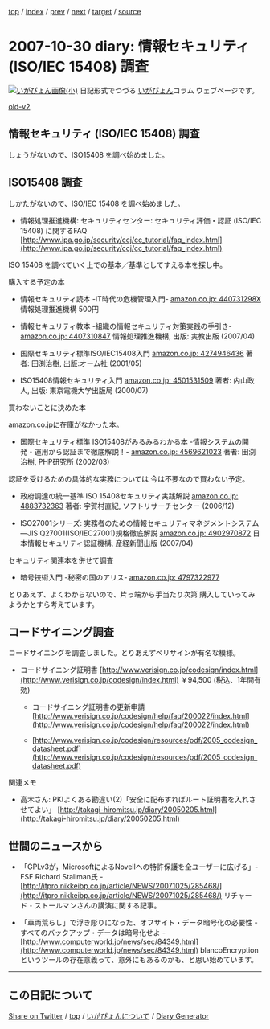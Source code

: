 [top](https://igapyon.github.io/diary/) 
 / [index](https://igapyon.github.io/diary/2007/index.html) 
 / [prev](https://igapyon.github.io/diary/2007/ig071029.html) 
 / [next](https://igapyon.github.io/diary/2007/ig071101.html) 
 / [target](https://igapyon.github.io/diary/2007/ig071030.html) 
 / [source](https://github.com/igapyon/diary/blob/gh-pages/2007/ig071030.html.src.md) 

2007-10-30 diary: 情報セキュリティ (ISO/IEC 15408) 調査
=====================================================================================================
[![いがぴょん画像(小)](https://igapyon.github.io/diary/images/iga200306s.jpg "いがぴょん")](https://igapyon.github.io/diary/memo/memoigapyon.html) 日記形式でつづる [いがぴょん](https://igapyon.github.io/diary/memo/memoigapyon.html)コラム ウェブページです。

[old-v2](ig071030-orig.html)

## 情報セキュリティ (ISO/IEC 15408) 調査

しょうがないので、ISO15408 を調べ始めました。


## ISO15408 調査

しかたがないので、ISO/IEC 15408 を調べ始めました。

* 情報処理推進機構: セキュリティセンター: セキュリティ評価・認証 (ISO/IEC 15408) に関するFAQ
  [http://www.ipa.go.jp/security/ccj/cc_tutorial/faq_index.html](http://www.ipa.go.jp/security/ccj/cc_tutorial/faq_index.html)

ISO 15408 を調べていく上での基本／基準としてすえる本を探し中。

購入する予定の本

* 情報セキュリティ読本 -IT時代の危機管理入門-
  [amazon.co.jp: 440731298X](http://www.amazon.co.jp/exec/obidos/ASIN/440731298X/igapyondiary-22)
  情報処理推進機構 500円
  
* 情報セキュリティ教本 -組織の情報セキュリティ対策実践の手引き-
  [amazon.co.jp: 4407310847](http://www.amazon.co.jp/exec/obidos/ASIN/4407310847/igapyondiary-22)
  情報処理推進機構, 出版: 実教出版 (2007/04)
  
* 国際セキュリティ標準ISO/IEC15408入門
  [amazon.co.jp: 4274946436](http://www.amazon.co.jp/exec/obidos/ASIN/4274946436/igapyondiary-22)
  著者: 田渕治樹, 出版:オーム社 (2001/05)
  
* ISO15408情報セキュリティ入門
  [amazon.co.jp: 4501531509](http://www.amazon.co.jp/exec/obidos/ASIN/4501531509/igapyondiary-22)
  著者: 内山政人, 出版: 東京電機大学出版局 (2000/07)

買わないことに決めた本

amazon.co.jpに在庫がなかった本。

* 国際セキュリティ標準 ISO15408がみるみるわかる本 -情報システムの開発・運用から認証まで徹底解説！-
  [amazon.co.jp: 4569621023](http://www.amazon.co.jp/exec/obidos/ASIN/4569621023/igapyondiary-22)
  著者: 田渕治樹, PHP研究所 (2002/03)

認証を受けるための具体的な実務については 今は不要なので買わない予定。

* 政府調達の統一基準 ISO 15408セキュリティ実践解説
  [amazon.co.jp: 4883732363](http://www.amazon.co.jp/exec/obidos/ASIN/4883732363/igapyondiary-22)
  著者: 宇賀村直紀,  ソフトリサーチセンター (2006/12)
  
* ISO27001シリーズ: 実務者のための情報セキュリティマネジメントシステム―JIS Q27001(ISO/IEC27001)規格徹底解説
  [amazon.co.jp: 4902970872](http://www.amazon.co.jp/exec/obidos/ASIN/4902970872/igapyondiary-22)
  日本情報セキュリティ認証機構, 産経新聞出版 (2007/04)

  
セキュリティ関連本を併せて調査

* 暗号技術入門 -秘密の国のアリス-
  [amazon.co.jp: 4797322977](http://www.amazon.co.jp/exec/obidos/ASIN/4797322977/igapyondiary-22)

とりあえず、よくわからないので、片っ端から手当たり次第 購入していってみようかとすら考えています。

## コードサイニング調査

コードサイニングを調査しました。とりあえずベリサインが有名な模様。

* コードサイニング証明書
  [http://www.verisign.co.jp/codesign/index.html](http://www.verisign.co.jp/codesign/index.html)
  ￥94,500 (税込、1年間有効)
  
  *   コードサイニング証明書の更新申請
    [http://www.verisign.co.jp/codesign/help/faq/200022/index.html](http://www.verisign.co.jp/codesign/help/faq/200022/index.html)
    
  * [http://www.verisign.co.jp/codesign/resources/pdf/2005_codesign_datasheet.pdf](http://www.verisign.co.jp/codesign/resources/pdf/2005_codesign_datasheet.pdf)
  

関連メモ

* 高木さん: PKIよくある勘違い(2)「安全に配布すればルート証明書を入れさせてよい」
  [http://takagi-hiromitsu.jp/diary/20050205.html](http://takagi-hiromitsu.jp/diary/20050205.html)

## 世間のニュースから

* 「GPLv3が，MicrosoftによるNovellへの特許保護を全ユーザーに広げる」- FSF Richard Stallman氏 -
  [http://itpro.nikkeibp.co.jp/article/NEWS/20071025/285468/](http://itpro.nikkeibp.co.jp/article/NEWS/20071025/285468/)
  リチャード・ストールマンさんの講演に関する記事。
  
* 「車両荒らし」で浮き彫りになった、オフサイト・データ暗号化の必要性 - すべてのバックアップ・データは暗号化せよ -
  [http://www.computerworld.jp/news/sec/84349.html](http://www.computerworld.jp/news/sec/84349.html)
  blancoEncryptionというツールの存在意義って、意外にもあるのかも、と思い始めています。

----------------------------------------------------------------------------------------------------

## この日記について

[Share on Twitter](https://twitter.com/intent/tweet?hashtags=igapyon%2Cdiary%2C%E3%81%84%E3%81%8C%E3%81%B4%E3%82%87%E3%82%93&text=%E6%83%85%E5%A0%B1%E3%82%BB%E3%82%AD%E3%83%A5%E3%83%AA%E3%83%86%E3%82%A3+%28ISO%2FIEC+15408%29+%E8%AA%BF%E6%9F%BB&url=https%3A%2F%2Figapyon.github.io%2Fdiary%2F2007%2Fig071030.html) / [top](../index.html) / [いがぴょんについて](https://igapyon.github.io/diary/memo/memoigapyon.html) / [Diary Generator](https://github.com/igapyon/igapyonv3)
